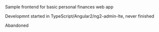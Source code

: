 Sample frontend for basic personal finances web app

Developmnt started in TypeScript/Angular2/ng2-admin-lte, never finished

Abandoned

